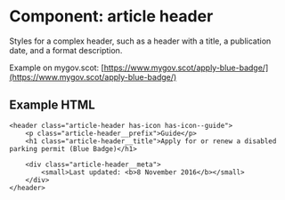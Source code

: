 # Component: article header

Styles for a complex header, such as a header with a title, a publication date, and a format description.

Example on mygov.scot: [https://www.mygov.scot/apply-blue-badge/](https://www.mygov.scot/apply-blue-badge/)

## Example HTML

    <header class="article-header has-icon has-icon--guide">
        <p class="article-header__prefix">Guide</p>
        <h1 class="article-header__title">Apply for or renew a disabled parking permit (Blue Badge)</h1>

        <div class="article-header__meta">
            <small>Last updated: <b>8 November 2016</b></small>
        </div>
    </header>
